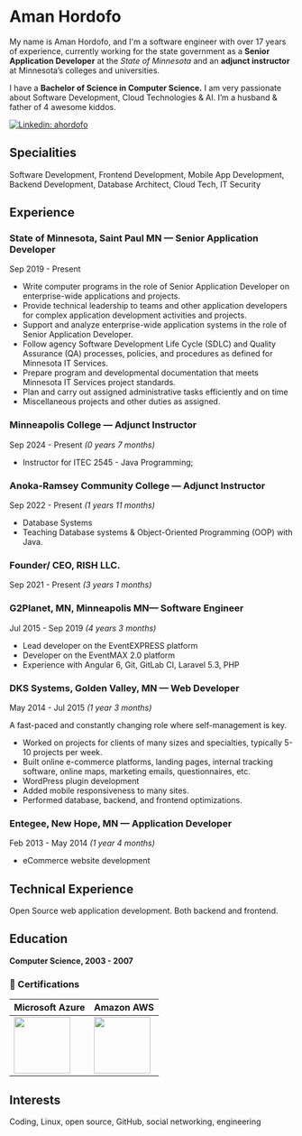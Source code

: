 # Aman Hordofo
My name is Aman Hordofo, and I'm a software engineer with over 17 years of experience, currently working for the state government as a **Senior Application Developer** at the *State of Minnesota* and an **adjunct instructor** at Minnesota’s colleges and universities.

I have a **Bachelor of Science in Computer Science.** I am very passionate about Software Development, Cloud Technologies & AI. I’m a husband & father of 4 awesome kiddos. 


[![Linkedin: ahordofo](https://img.shields.io/badge/-Linkedin-blue?style=flat-square&logo=Linkedin&logoColor=white&link=https://www.linkedin.com/in/ahordofo/)](https://www.linkedin.com/in/ahordofo/)



## Specialities

Software Development, Frontend Development, Mobile App Development, Backend Development, Database Architect, Cloud Tech, IT Security
                    

## Experience

### State of Minnesota, Saint Paul MN — Senior Application Developer

Sep 2019 - Present

- Write computer programs in the role of Senior Application Developer on enterprise-wide applications and projects.
- Provide technical leadership to teams and other application developers for complex application development activities and projects.
- Support and analyze enterprise-wide application systems in the role of Senior Application Developer.
- Follow agency Software Development Life Cycle (SDLC) and Quality Assurance (QA) processes, policies, and procedures as defined for Minnesota IT Services.
- Prepare program and developmental documentation that meets Minnesota IT Services project standards.
- Plan and carry out assigned administrative tasks efficiently and on time
- Miscellaneous projects and other duties as assigned.

### Minneapolis College — Adjunct Instructor 
Sep 2024 - Present _(0 years 7 months)_
- Instructor for ITEC 2545 - Java Programming;


### Anoka-Ramsey Community College — Adjunct Instructor 
Sep 2022 - Present _(1 years 11 months)_
- Database Systems
- Teaching Database systems &  Object-Oriented Programming (OOP) with Java. 


### Founder/ CEO, RISH LLC.

Sep 2021 - Present _(3 years 1 months)_

### G2Planet, MN, Minneapolis MN— Software Engineer

Jul 2015 - Sep 2019 _(4 years 3 months)_

- Lead developer on the EventEXPRESS platform
- Developer on the EventMAX 2.0 platform
- Experience with Angular 6, Git, GitLab CI, Laravel 5.3, PHP

### DKS Systems, Golden Valley, MN — Web Developer
May 2014 - Jul 2015 _(1 year 3 months)_

A fast-paced and constantly changing role where self-management is key.

- Worked on projects for clients of many sizes and specialties, typically 5-10 projects per week.
- Built online e-commerce platforms, landing pages, internal tracking software, online maps, marketing emails, questionnaires, etc.
- WordPress plugin development
- Added mobile responsiveness to many sites.
- Performed database, backend, and frontend optimizations.

### Entegee, New Hope, MN — Application Developer 
Feb 2013 - May 2014 _(1 year 4 months)_

- eCommerce website development

## Technical Experience

Open Source web application development. Both backend and frontend.

## Education

**Computer Science, 2003 - 2007**


### 📝  Certifications

| Microsoft Azure    | Amazon AWS  |
| --------- | --------- |
| <img src="https://getamano.github.io/Resume/aws.png" width="100">  | <img src="https://getamano.github.io/Resume/azure.png" width="100">  |


## Interests

Coding, Linux, open source, GitHub, social networking, engineering


